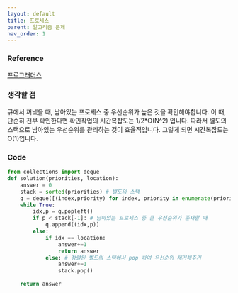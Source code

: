 ```yaml
---
layout: default
title: 프로세스
parent: 알고리즘 문제
nav_order: 1
---
```


### Reference

[프로그래머스](https://school.programmers.co.kr/learn/courses/30/lessons/42583)

### 생각할 점
큐에서 꺼냈을 때, 남아있는 프로세스 중 우선순위가 높은 것을 확인해야합니다. 이 때, 단순히 전부 확인한다면 확인작업의 시간복잡도는 1/2*O(N^2) 입니다. 따라서 별도의 스택으로 남아있는 우선순위를 관리하는 것이 효율적입니다. 그렇게 되면 시간복잡도는 O(1)입니다.

### Code
```python
from collections import deque
def solution(priorities, location):
    answer = 0
    stack = sorted(priorities) # 별도의 스택
    q = deque([(index,priority) for index, priority in enumerate(priorities)])
    while True:
        idx,p = q.popleft()
        if p < stack[-1]: # 남아있는 프로세스 중 큰 우선순위가 존재할 때
            q.append((idx,p))
        else:
            if idx == location: 
                answer+=1
                return answer
            else: # 정렬된 별도의 스택에서 pop 하여 우선순위 제거해주기 
                answer+=1
                stack.pop()
    
    return answer
```